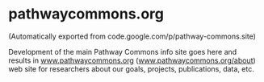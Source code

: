 # pathwaycommons.org
(Automatically exported from code.google.com/p/pathway-commons.site)

Development of the main Pathway Commons info site goes here and  
results in www.pathwaycommons.org (www.pathwaycommons.org/about)  
web site for researchers about our goals, projects, publications, data, etc.
